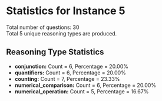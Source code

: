 # Statistics for Instance 5<br/>
Total number of questions: 30<br/>
Total 5 unique reasoning types are produced.<br/>
## Reasoning Type Statistics<br/>
- **conjunction:** Count = 6, Percentage = 20.00%<br/>
- **quantifiers:** Count = 6, Percentage = 20.00%<br/>
- **counting:** Count = 7, Percentage = 23.33%<br/>
- **numerical_comparison:** Count = 6, Percentage = 20.00%<br/>
- **numerical_operation:** Count = 5, Percentage = 16.67%<br/>
